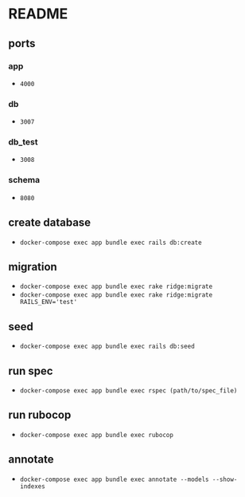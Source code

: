 # README

## ports

### app

- `4000`

### db

- `3007`

### db_test

- `3008`

### schema

- `8080`

## create database

- `docker-compose exec app bundle exec rails db:create`

## migration

- `docker-compose exec app bundle exec rake ridge:migrate`
- `docker-compose exec app bundle exec rake ridge:migrate RAILS_ENV='test'`

## seed

- `docker-compose exec app bundle exec rails db:seed`

## run spec

- `docker-compose exec app bundle exec rspec (path/to/spec_file)`

## run rubocop

- `docker-compose exec app bundle exec rubocop`

## annotate

- `docker-compose exec app bundle exec annotate --models --show-indexes`
